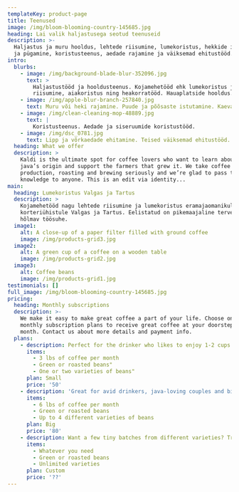 ```yaml
---
templateKey: product-page
title: Teenused
image: /img/bloom-blooming-country-145685.jpg
heading: Lai valik haljastusega seotud teenuseid
description: >-
  Haljastus ja muru hooldus, lehtede riisumine, lumekoristus, hekkide istutamine
  ja pügamine, koristusteenus, aedade rajamine ja väiksemad ehitustööd.
intro:
  blurbs:
    - image: /img/background-blade-blur-352096.jpg
      text: >
        Haljastustööd ja hooldusteenus. Kojamehetööd ehk lumekoristus ja lehtede
        riisumine, aiakoristus ning heakorratööd. Hauaplatside hooldus.
    - image: /img/apple-blur-branch-257840.jpg
      text: Muru või heki rajamine. Puude ja põõsaste istutamine. Kaevamistööd.
    - image: /img/clean-cleaning-mop-48889.jpg
      text: |
        Koristusteenus. Aedade ja siseruumide koristustööd.
    - image: /img/dsc_0781.jpg
      text: Lipp ja võrkaedade ehitamine. Teised väiksemad ehitustööd.
  heading: What we offer
  description: >
    Kaldi is the ultimate spot for coffee lovers who want to learn about their
    java’s origin and support the farmers that grew it. We take coffee
    production, roasting and brewing seriously and we’re glad to pass that
    knowledge to anyone. This is an edit via identity...
main:
  heading: Lumekoristus Valgas ja Tartus
  description: >
    Kojamehetööd nagu lehtede riisumine ja lumekoristus eramajaomanikule ja
    korteriühistule Valgas ja Tartus. Eelistatud on pikemaajaline tervet hooaega
    hõlmav töösuhe. 
  image1:
    alt: A close-up of a paper filter filled with ground coffee
    image: /img/products-grid3.jpg
  image2:
    alt: A green cup of a coffee on a wooden table
    image: /img/products-grid2.jpg
  image3:
    alt: Coffee beans
    image: /img/products-grid1.jpg
testimonials: []
full_image: /img/bloom-blooming-country-145685.jpg
pricing:
  heading: Monthly subscriptions
  description: >-
    We make it easy to make great coffee a part of your life. Choose one of our
    monthly subscription plans to receive great coffee at your doorstep each
    month. Contact us about more details and payment info.
  plans:
    - description: Perfect for the drinker who likes to enjoy 1-2 cups per day.
      items:
        - 3 lbs of coffee per month
        - Green or roasted beans"
        - One or two varieties of beans"
      plan: Small
      price: '50'
    - description: 'Great for avid drinkers, java-loving couples and bigger crowds'
      items:
        - 6 lbs of coffee per month
        - Green or roasted beans
        - Up to 4 different varieties of beans
      plan: Big
      price: '80'
    - description: Want a few tiny batches from different varieties? Try our custom plan
      items:
        - Whatever you need
        - Green or roasted beans
        - Unlimited varieties
      plan: Custom
      price: '??'
---
```


